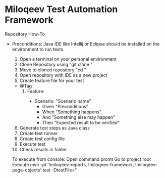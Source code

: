 # Miloqeev Test Automation Framework
Repository How-To
- Preconditions: Java IDE like Intellij or Eclipse should be installed on the environment to run tests. 
  1. Open a terminal on your personal environment
  2. Clone Repository using "git clone <url>"
  3. Move to cloned repository "cd <repository name>"
  4. Open repository with IDE as a new project
  5. Create feature file for your test
    * @Tag
        1. Feature: <Feature name>
            * Scenario: "Scenario name"
              * Given "Preconditions"
              * When "Something happens"
              * And "Something else may happen"
              * Then "Expected result to be verified"
  6. Generate test steps as Java class
  7. Create test runner
  8. Create test config file
  9. Execute test
  10. Check results in folder
  
  To execute from console:
  Open command promt
  Go to project root
  Execute mvn -pl '!miloqeev-reports, !miloqeev-framework, !miloqeev-page-objects' test -DtestFile='<testName>'
